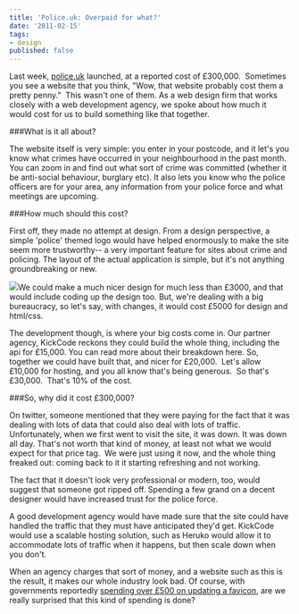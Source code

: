 ```yaml
---
title: 'Police.uk: Overpaid for what?'
date: '2011-02-15'
tags:
- design
published: false
---
```


Last week, 
[police.uk](http://police.uk) launched, at a reported cost of £300,000.  Sometimes you see a website that you think, "Wow, that website probably cost them a pretty penny."  This wasn't one of them. As a web design firm that works closely with a web development agency, we spoke about how much it would cost for us to build something like that together.

###What is it all about?

The website itself is very simple: you enter in your postcode, and it let's you know what crimes have occurred in your neighbourhood in the past month.  You can zoom in and find out what sort of crime was committed (whether it be anti-social behaviour, burglary etc).  It also lets you know who the police officers are for your area, any information from your police force and what meetings are upcoming.

###How much should this cost?

First off, they made no attempt at design.  From a design perspective, a simple 'police' themed logo would have helped enormously to make the site seem more trustworthy-- a very important feature for sites about crime and policing.  The layout of the actual application is simple, but it's not anything groundbreaking or new.


![](http://thisiscapra.com/wp-content/uploads/2011/02/policeuk-300x196.jpg)We could make a much nicer design for much less than £3000, and that would include coding up the design too.  But, we're dealing with a big bureaucracy, so let's say, with changes, it would cost £5000 for design and html/css.

The development though, is where your big costs come in.  Our partner agency, KickCode reckons they could build the whole thing, including the api for £15,000.  You can read more about their breakdown here.  So, together we could have built that, and nicer for £20,000.  Let's allow £10,000 for hosting, and you all know that's being generous.  So that's £30,000.  That's 10% of the cost.

###So, why did it cost £300,000?

On twitter, someone mentioned that they were paying for the fact that it was dealing with lots of data that could also deal with lots of traffic.  Unfortunately, when we first went to visit the site, it was down.  It was down all day.  That's not worth that kind of money, at least not what we would expect for that price tag.  We were just using it now, and the whole thing freaked out: coming back to it it starting refreshing and not working.

The fact that it doesn't look very professional or modern, too, would suggest that someone got ripped off.  Spending a few grand on a decent designer would have increased trust for the police force.

A good development agency would have made sure that the site could have handled the traffic that they must have anticipated they'd get.  KickCode would use a scalable hosting solution, such as Heruko would allow it to accommodate lots of traffic when it happens, but then scale down when you don't.

When an agency charges that sort of money, and a website such as this is the result, it makes our whole industry look bad.  Of course, with governments reportedly 
[spending over £500 on updating a favicon](http://www.guardian.co.uk/technology/2011/feb/04/government-it-contracts-information-commissioner-office), are we really surprised that this kind of spending is done?
